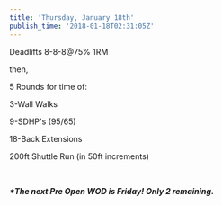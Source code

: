 ```yaml
---
title: 'Thursday, January 18th'
publish_time: '2018-01-18T02:31:05Z'
---
```


Deadlifts 8-8-8\@75% 1RM

then,

5 Rounds for time of:

3-Wall Walks

9-SDHP's (95/65)

18-Back Extensions

200ft Shuttle Run (in 50ft increments)

 

***\*The next Pre Open WOD is Friday! Only 2 remaining.***
